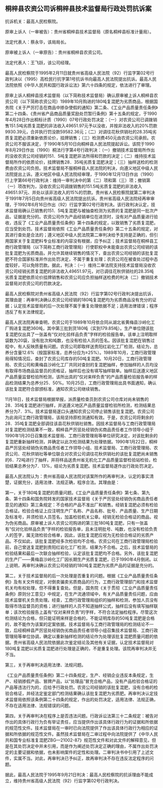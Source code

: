 ## 桐梓县农资公司诉桐梓县技术监督局行政处罚抗诉案

抗诉机关：最高人民检察院。

原审上诉人（一审被告）：贵州省桐梓县技术监督局（原名桐梓县标准计量局）。

法定代表人：蔡永华，该局局长。

原审被上诉人（一审原告）：贵州省桐梓县农资公司。

法定代表人：王飞跃，该公司经理。

最高人民检察院于1995年2月11日就贵州省高级人民法院（92）行监字第02号行政判决以（1995）高检民行抗字第1号抗诉书向最高人民法院提出抗诉。最高人民法院依照《中华人民共和国行政诉讼法》第六十四条的规定，依法进行了审理。

原审上诉人桐梓县技术监督局（以下简称技术监督局）确认原审被上诉人桐梓县农资公司（以下简称农资公司）1989年10月购进的180吨复混肥为劣质商品，根据国务院《关于严厉打击在商品中掺杂使假的通知》第二条、《工业产品质量责任条例》第二十四条、《贵州省产品商品质量奖励处罚暂行条例》第十五条的规定，于1990年4月28日作出桐标计质（1990）07号行政处罚决定：（一）对农资公司已调拨销售151.5吨劣质复混肥的非法收入49651.97元予以没收，并按非法收入的20%罚款9930.39元，合并执行罚没款59582.36元；（二）对调往花秋供销社的28.35吨劣质复混肥必须重新依质论价，挂牌销售；（三）检测费450元由农资公司承担。农资公司不服该决定，于1990年5月10日向桐梓县人民法院提起诉讼。该院于1990年8月29日作出（1990）桐法行字第4号行政判决：（一）撤销技术监督局所作出的没收农资公司经销的151．5吨复混肥非法所得和罚款的决定；（二）维持技术监督局所作的依质论价，挂牌销售28．35吨劣质复混肥决定；（三）抽样送检的检测费由农资公司负担。技术监督局不服桐梓县人民法院的判决，向遵义地区中级人民法院提出上诉。遵义地区中级人民法院经审理，于1990年12月13日作出（1990）行上字第66号行政判决：维持一审判决中的第（二）项和第（三）项；撤销第（一）项改判为，没收农资公司调拨销售的151.5吨劣质复混肥的非法收入49651.97元、并处以该非法收入的15%的罚款。贵州省人民检察院就第二审判决于1991年7月5日向贵州省高级人民法院提出抗诉。贵州省高级人民法院经再审审理，于1992年6月16日作出（92）行监字第02号行政判决。该行政判决认定，技术监督局确认已销售的151．5吨复混肥与被抽查检测为劣质的复混肥是同一批次产品，证据是充分的。农资公司作为产品经销单位在进货时，没有对产品质量进行验收，违反了《工业产品质量责任条例》第十四条的规定，以致销售了劣质复混肥，应当受到处罚。技术监督局依照《工业产品质量责任条例》第二十五条的规定，对其进行查处是合法的；遵义地区中级人民法院第二审判决给予支持是正确的，但引用国家关于复混肥料专业标准的内容没有根据，应予纠正；技术监督局在桐梓县工商行政管理局（以下简称工商行政管理局）行使职权中未能查出农资公司经销的该批复混肥为劣质商品，并允许其继续销售的情况下，查出农资公司经销的该批复混肥不符合国家标准并作出处罚决定，不属于重复处理；农资公司在被查处过程中态度较好，可以免除罚款。据此，判决：（一）维持二审法院支持技术监督局没收农资公司经销劣质复混肥的非法收入49651.97元，对已调往花秋供销社的28.35吨劣质复混肥依质论价挂牌销售和农资公司应负担抽样送检费的判决（二）撤销技术监督局对农资公司的罚款决定。

最高人民检察院对贵州省高级人民法院（92）行监字第02号行政判决提出抗诉，其理由是：再审判决确认农资公司经销的180吨复混肥均为劣质商品没有充分的证据；认定技术监督局的后一次处理不属于重复处理依据不足；适用法律错误；程序违反了有关法律规定。

最高人民法院再审查明，农资公司于1989年10月依合同从湖北省黄梅县沙岭化工厂购进复混肥360吨，其中第三批到货180吨（实到179.85吨）。生产单位随该批复混肥仅出具了一张盖有“仅对化验样品负责”字样的检验报告单。该单上注明取样袋数为20袋，没有批次和吨数，也没有检验人员的签名。因该批复混肥在销售过程中，有人反映质量有问题。农资公司即取样送贵阳红岩化工厂检测，结论为，总养分含量12.6%（按国家标准，总养分应为≥25%）。1989年10月，工商行政管理局得知情况后，查封了农资公司库存的50吨复混肥。10月20日，工商行政管理局、农资公司和黄梅县沙岭化工厂共同对查封的复混肥抽样，参加抽样的人员均没有取得市场商品监督员的资格证，抽样后也没有填写抽样联单。抽样后送遵义地区产品质量监督检验所检测，该所出具的“仅对来样负责”的产品质量检验报告单的样品检测结果为总养分25．50%。10月25日，工商行政管理局出具书面通知，确认该批复混肥符合部颁标准，通知农资公司继续销售。

11月18日，技术监督局根据举报，派质量检查员到农资公司仓库对尚未销售的28．35吨复混肥进行抽样，并送遵义地区产品质量监督检验所检测，检测结果总养分为7．3%。技术监督局遂口头通知农资公司停止销售该批复混肥。农资公司为此询问工商行政管理局，该局坚持原检测通知有效。于是，农资公司将剩余的28．35吨复混肥全部调往该县花秋供销社销售。因技术监督局与工商行政管理局对复混肥检测结果不一致，桐梓县严厉惩处经销伪劣商品责任者工作领导小组于1990年1月20日召集技术监督局、工商行政管理局等单位研究决定，对该批剩余的复混肥重新抽样检测，并确定以此次检测结果为处理依据。1990年1月22日，桐梓县严厉惩处经销伪劣商品责任者工作领导小组、技术监督局、工商行政管理局、农资公司、花秋供销社等单位联合对农资公司调往花秋供销社的该批复混肥尚未销售的6．72吨进行了抽样，并将样品送贵州省无机化工产品质量监督检验站检验，检验结果总养分为7．13%，结论为劣质复混肥。技术监督局遂作出行政处罚决定。

最高人民法院认为：贵州省高级人民法院对该案所作的再审判决，认定的事实清楚，证据充分，适用法律、法规正确，程序合法。其理由是：

第一，关于180吨复混肥的质量问题。《工业产品质量责任条例》第七条、第九条、第十四条和国务院转发的国家技术监督局《关于严厉惩处经销伪劣商品责任者意见的通知》第三条规定：不合格的产品不准出厂和销售。经销复混肥必须有检验合格证。检验合格证上应注明生产厂名称、产品名称、批号、产品质量、生产日期及标准号，并须检验人员签名，加盖检验机关公章。经销无检验合格证的商品，视为伪劣商品。原审被上诉人农资公司购进的第三批180吨复混肥，只有一张盖有“仅对化验样品负责”字样的检验报告单，且未注明批号、吨数，也没有检验负责人的签字，属无效检验合格单，因此，该批复混肥应视为无检验合格证的劣质产品。不仅如此，该批复混肥经多次检验均不合格。农资公司在工商行政管理局检验前，自己曾送复混肥到贵阳红岩化工厂检测，结果为不合格。之后，技术监督局的检验结果和最后一次联合抽样检验，认定该批复混肥均不合格。另外，该批复混肥的生产厂——黄梅县沙岭化工厂因长期生产劣质复混肥，已于1990年4月倒闭。以上说明，再审判决确认农资公司经销的180吨复混肥为劣质产品的证据是充分的。

第二，关于技术监督局的后一次处理是否重复的问题。根据《工业产品质量责任条例》及有关文件规定，对倒卖骗卖劣质商品的行为，工商行政管理部门和技术监督机关均有权处理，但不得重复查处。但是，国务院《关于贯彻〈工业产品质量责任条例》原则分工意见》中规定，在生产流通领域中，有关产品质量责任问题，应由技术监督机关负责处理。经查，工商行政管理局组织的抽样和检测，参加人员没有取得市场监督员的资格；进行抽样的人员不知道抽样公式，抽样后没有填写抽样联单；该次检验报告上盖有“仅对来样负责”的字样，不符合法定抽检程序。尽管这次检测结论为合格，但只能证明来样是合格的，不能证明库存的50吨复混肥是合格的，故不能作为该案的定案依据。技术监督局与工商行政管理局的检测结论不一致，后经桐梓县严厉惩处经销伪劣商品责任者领导小组召集技术监督局、工商行政管理局等单位协调，确定以重新抽样检测的结论作为处理该批复混肥质量问题的依据。贵州省高级人民法院依据此次鉴定结论及其他有关证据，认定技术监督局对180吨复混肥以劣质复混肥进行处理是正确的，不是重复处理。该院再审判决并无不当。

第三，关于再审判决适用法律、法规问题。

《工业产品质量责任条例》第二十四条规定，生产、经销企业违反本条规定，生产、经销掺假产品、冒牌产品，以“处理品”冒充合格产品，没有产品检验合格证的产品等违法行为的，应给予行政处罚。农资公司经销的该批复混肥，没有合格的检验合格证，并经法定鉴定部门检测结果确认该批复混肥为劣质肥。再审判决认定技术监督局依照该条例第二十四条的规定，作出的处罚决定，适用法律、法规正确，不存在适用法律、法规错误的问题。

第四，关于再审判决在程序上是否违法问题。行政诉讼法第三十二条规定：被告对作出的具体行政行为负有举证责任，应当提供作出该具体行政行为的证据和所依据的规范性文件。技术监督局在一审时已向法院提供了作出该具体行政行为相应的证据和所依据的规范性文件。虽然技术监督局在二审过程中向法院提供了《中华人民共和国专业标准复混肥ZBG—21002-87》规范性文件和对此文件的解释意见，但是在其处罚决定中并未引用，而是作为阐述处罚决定正确的理由，不属作出处罚决定的主要证据和依据，也未影响案件的定性和处理。二审判决书中引用了上述文件，实属不当。对此，再审判决已予纠正，故再审判决不存在违反法定程序的问题。

据此，最高人民法院于1995年9月21日判决：最高人民检察院的抗诉理由不能成立，维持贵州省高级人民法院（92）行监字第02号行政判决。

